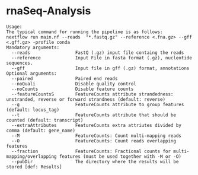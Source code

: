 # rnaSeq-Analysis

    Usage:
    The typical command for running the pipeline is as follows:
    nextflow run main.nf --reads  "*.fastq.gz" --reference <.fna.gz> --gff <.gff.gz> -profile conda
    Mandatory arguments:
      --reads                 FastQ (.gz) input file containg the reads
      --reference             Input File in fasta format (.gz), nucleotide sequences.
      --gff                   Input file in gff (.gz) format, annotations
    Optional arguments:
      --paired                Paired end reads
      --noQuali               Disable quality control
      --noCounts              Disable feature counts
      --featureCountsS        FeatureCounts attribute strandedness: unstranded, reverse or forward strandness (default: reverse)
      --g                     FeatureCounts attribute to group features (default: locus_tag)
      --t                     FeatureCounts attribute that should be counted (default: transcript)
      --extraAttributes       FeatureCounts extra attriutes divided by comma (default: gene_name)
      --M                     FeatureCounts: Count multi-mapping reads
      --O                     FeatureCounts: Count reads overlapping features
      --fraction              FeatureCounts: Fractional counts for multi-mapping/overlapping features (must be used together with -M or -O)
      --pubDir                The directory where the results will be stored [def: Results]
